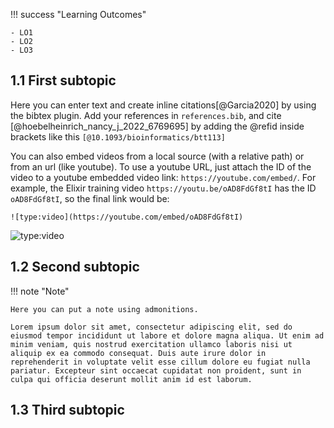 !!! success "Learning Outcomes"

    - LO1
    - LO2
    - LO3



## 1.1 First subtopic
Here you can enter text and create inline citations[@Garcia2020] by using the bibtex plugin. Add your references in `references.bib`, and cite [@hoebelheinrich_nancy_j_2022_6769695] by adding the @refid inside brackets like this `[@10.1093/bioinformatics/btt113]`

You can also embed videos from a local source (with a relative path) or from an url (like youtube). To use a youtube URL, 
just attach the ID of the video to a youtube embedded video link: `https://youtube.com/embed/`. For example, the Elixir training video `https://youtu.be/oAD8FdGf8tI` has the ID `oAD8FdGf8tI`, so the final link would be:

```
![type:video](https://youtube.com/embed/oAD8FdGf8tI)
```

![type:video](https://youtube.com/embed/oAD8FdGf8tI)

## 1.2 Second subtopic

!!! note "Note"

    Here you can put a note using admonitions.

    Lorem ipsum dolor sit amet, consectetur adipiscing elit, sed do eiusmod tempor incididunt ut labore et dolore magna aliqua. Ut enim ad minim veniam, quis nostrud exercitation ullamco laboris nisi ut aliquip ex ea commodo consequat. Duis aute irure dolor in reprehenderit in voluptate velit esse cillum dolore eu fugiat nulla pariatur. Excepteur sint occaecat cupidatat non proident, sunt in culpa qui officia deserunt mollit anim id est laborum.

## 1.3 Third subtopic



